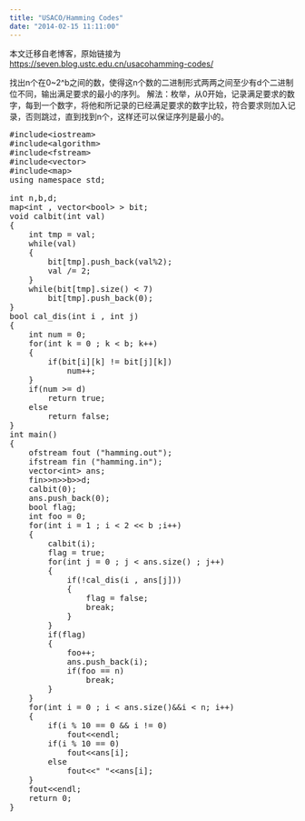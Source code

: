 ```yaml
---
title: "USACO/Hamming Codes"
date: "2014-02-15 11:11:00"
---
```


本文迁移自老博客，原始链接为 <https://seven.blog.ustc.edu.cn/usacohamming-codes/>

找出n个在0~2^b之间的数，使得这n个数的二进制形式两两之间至少有d个二进制位不同，输出满足要求的最小的序列。
解法：枚举，从0开始，记录满足要求的数字，每到一个数字，将他和所记录的已经满足要求的数字比较，符合要求则加入记录，否则跳过，直到找到n个，这样还可以保证序列是最小的。 
<pre class = "brush:[cpp]">
#include&lt;iostream&gt;
#include&lt;algorithm&gt;
#include&lt;fstream&gt;
#include&lt;vector&gt;
#include&lt;map&gt;
using namespace std;

int n,b,d;
map&lt;int , vector&lt;bool&gt; &gt; bit;
void calbit(int val)
{
	int tmp = val;
	while(val)
	{
		bit[tmp].push_back(val%2);
		val /= 2;
	}
	while(bit[tmp].size() < 7)
		bit[tmp].push_back(0);
}
bool cal_dis(int i , int j)
{
	int num = 0;
	for(int k = 0 ; k < b; k++)
	{
		if(bit[i][k] != bit[j][k])
			num++;
	}
	if(num >= d)
		return true;
	else
		return false;
}
int main()
{
	ofstream fout ("hamming.out");
    ifstream fin ("hamming.in");
	vector&lt;int&gt; ans;
	fin&gt;&gt;n&gt;&gt;b&gt;&gt;d;
	calbit(0);
	ans.push_back(0);
	bool flag;
	int foo = 0;
	for(int i = 1 ; i < 2 &lt;&lt; b ;i++)
	{
		calbit(i);
		flag = true;
		for(int j = 0 ; j < ans.size() ; j++)
		{
			if(!cal_dis(i , ans[j]))
			{
				flag = false;
				break;
			}
		}
		if(flag)
		{
			foo++;
			ans.push_back(i);
			if(foo == n)
				break;
		}
	}
	for(int i = 0 ; i < ans.size()&&i < n; i++)
	{
		if(i % 10 == 0 && i != 0)
			fout&lt;&lt;endl;
		if(i % 10 == 0)
			fout&lt;&lt;ans[i];
		else
			fout&lt;&lt;" "&lt;&lt;ans[i];
	}
	fout&lt;&lt;endl;
 	return 0;
}
</pre>
